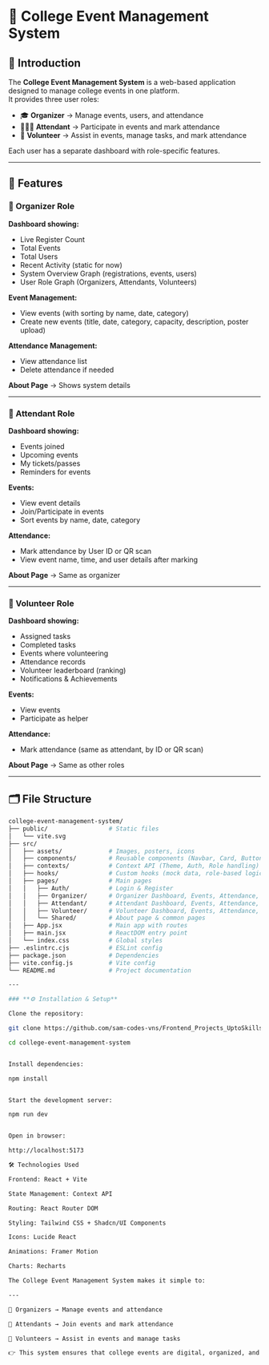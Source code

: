 

# 📘 College Event Management System

## 🚀 Introduction
The **College Event Management System** is a web-based application designed to manage college events in one platform.  
It provides three user roles:

- 🎓 **Organizer** → Manage events, users, and attendance  
- 🧑‍🤝‍🧑 **Attendant** → Participate in events and mark attendance  
- 🤝 **Volunteer** → Assist in events, manage tasks, and mark attendance  

Each user has a separate dashboard with role-specific features.

---

## 🎯 Features

### 🔹 Organizer Role
**Dashboard showing:**
- Live Register Count  
- Total Events  
- Total Users  
- Recent Activity (static for now)  
- System Overview Graph (registrations, events, users)  
- User Role Graph (Organizers, Attendants, Volunteers)  

**Event Management:**
- View events (with sorting by name, date, category)  
- Create new events (title, date, category, capacity, description, poster upload)  

**Attendance Management:**
- View attendance list  
- Delete attendance if needed  

**About Page** → Shows system details  

---

### 🔹 Attendant Role
**Dashboard showing:**
- Events joined  
- Upcoming events  
- My tickets/passes  
- Reminders for events  

**Events:**
- View event details  
- Join/Participate in events  
- Sort events by name, date, category  

**Attendance:**
- Mark attendance by User ID or QR scan  
- View event name, time, and user details after marking  

**About Page** → Same as organizer  

---

### 🔹 Volunteer Role
**Dashboard showing:**
- Assigned tasks  
- Completed tasks  
- Events where volunteering  
- Attendance records  
- Volunteer leaderboard (ranking)  
- Notifications & Achievements  

**Events:**
- View events  
- Participate as helper  

**Attendance:**
- Mark attendance (same as attendant, by ID or QR scan)  

**About Page** → Same as other roles  

---

## 🗂️ File Structure
```bash
college-event-management-system/
├── public/                 # Static files
│   └── vite.svg
├── src/
│   ├── assets/             # Images, posters, icons
│   ├── components/         # Reusable components (Navbar, Card, Button, etc.)
│   ├── contexts/           # Context API (Theme, Auth, Role handling)
│   ├── hooks/              # Custom hooks (mock data, role-based logic)
│   ├── pages/              # Main pages
│   │   ├── Auth/           # Login & Register
│   │   ├── Organizer/      # Organizer Dashboard, Events, Attendance, About
│   │   ├── Attendant/      # Attendant Dashboard, Events, Attendance, About
│   │   ├── Volunteer/      # Volunteer Dashboard, Events, Attendance, About
│   │   └── Shared/         # About page & common pages
│   ├── App.jsx             # Main app with routes
│   ├── main.jsx            # ReactDOM entry point
│   └── index.css           # Global styles
├── .eslintrc.cjs           # ESLint config
├── package.json            # Dependencies
├── vite.config.js          # Vite config
└── README.md               # Project documentation

---

### **⚙️ Installation & Setup**

Clone the repository:

git clone https://github.com/sam-codes-vns/Frontend_Projects_UptoSkills.git

cd college-event-management-system


Install dependencies:

npm install


Start the development server:

npm run dev


Open in browser:

http://localhost:5173

🛠️ Technologies Used

Frontend: React + Vite

State Management: Context API

Routing: React Router DOM

Styling: Tailwind CSS + Shadcn/UI Components

Icons: Lucide React

Animations: Framer Motion

Charts: Recharts

The College Event Management System makes it simple to:

---

📌 Organizers → Manage events and attendance

📌 Attendants → Join events and mark attendance

📌 Volunteers → Assist in events and manage tasks

👉 This system ensures that college events are digital, organized, and user-friendly.
